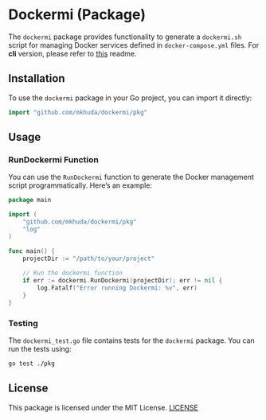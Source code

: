 # Dockermi (Package)

The `dockermi` package provides functionality to generate a `dockermi.sh` script for managing Docker services defined in `docker-compose.yml` files.
For **cli** version, please refer to [this](https://github.com/mkhuda/dockermi/README.md) readme.

## Installation

To use the `dockermi` package in your Go project, you can import it directly:

```go
import "github.com/mkhuda/dockermi/pkg"
```

## Usage

### RunDockermi Function

You can use the `RunDockermi` function to generate the Docker management script programmatically. Here’s an example:

```go
package main

import (
    "github.com/mkhuda/dockermi/pkg"
    "log"
)

func main() {
    projectDir := "/path/to/your/project"
    
    // Run the dockermi function
    if err := dockermi.RunDockermi(projectDir); err != nil {
        log.Fatalf("Error running Dockermi: %v", err)
    }
}
```

### Testing

The `dockermi_test.go` file contains tests for the `dockermi` package. You can run the tests using:

```bash
go test ./pkg
```

## License

This package is licensed under the MIT License. [LICENSE](../LICENSE)